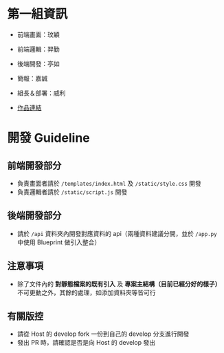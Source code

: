 # 第一組資訊
- 前端畫面：玟穎
- 前端邏輯：羿勤
- 後端開發：亭如
- 簡報：嘉誠
- 組長＆部署：威利

- [作品連結](http://18.218.200.97:3000)


# 開發 Guideline
## 前端開發部分
- 負責畫面者請於 ``/templates/index.html`` 及 ``/static/style.css`` 開發
- 負責邏輯者請於 ``/static/script.js`` 開發

## 後端開發部分
- 請於 ``/api`` 資料夾內開發對應資料的 api（兩種資料建議分開，並於 ``/app.py`` 中使用 Blueprint 做引入整合）

## 注意事項
- 除了文件內的 **對靜態檔案的既有引入** 及 **專案主結構（目前已經分好的樣子）** 不可更動之外，其餘的處理，如添加資料夾等皆可行

## 有關版控
- 請從 Host 的 develop fork 一份到自己的 develop 分支進行開發
- 發出 PR 時，請確認是否是向 Host 的 develop 發出